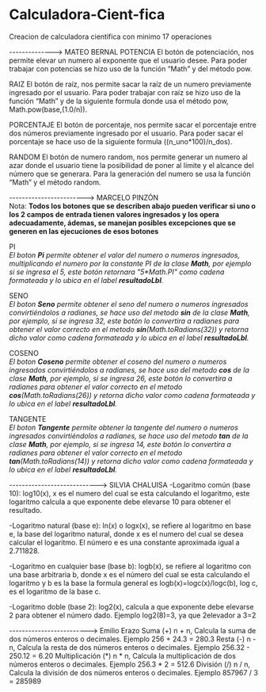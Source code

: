 # Calculadora-Cient-fica
Creacion de calculadora cientifica con minimo 17 operaciones

--------------> MATEO BERNAL
POTENCIA
El botón de potenciación, nos permite elevar un numero al exponente que el usuario desee. Para poder trabajar con potencias se hizo uso de la 
función “Math” y del método pow.

RAIZ
El botón de raíz, nos permite sacar la raíz de un numero previamente ingresado por el usuario. Para poder trabajar con raíz se hizo uso de la 
función “Math” y de la siguiente formula donde usa el método pow, Math.pow(base,(1.0/n)).

PORCENTAJE
El botón de porcentaje, nos permite sacar el porcentaje entre dos números previamente ingresado por el usuario. Para poder sacar el porcentaje 
se hace uso de la siguiente formula ((n_uno*100)/n_dos).

RANDOM
El botón de numero random, nos permite generar un numero al azar donde el usuario tiene la posibilidad de poner al límite y el alcance del número 
que se generara. Para la generación del numero se usa la función “Math” y el método random.

------------------------> MARCELO PINZÓN <br>
Nota: **Todos los botones que se describen abajo pueden verificar si uno o los 2 campos de entrada tienen valores ingresados y los opera adecuadamente, ádemas, se manejan posibles excepciones que se generen en las ejecuciones de esos botones**

PI <br>
_El boton **Pi** permite obtener el valor del numero o numeros ingresados, multiplicando el numero por la constante PI de la clase **Math**, por ejemplo si se ingresa el 5, este botón retornara "5*Math.PI" como cadena formateada y lo ubica en el label **resultadoLbl**._

 SENO <br>
_El boton **Seno** permite obtener el seno del numero o numeros ingresados convirtiéndolos a radianes, se hace uso del metodo **sin** de la clase **Math**, por ejemplo, si se ingresa 32, este botón lo convertira a radianes para obtener el valor correcto en el metodo **sin**(Math.toRadians(32)) y retorna dicho valor como cadena formateada y lo ubica en el label **resultadoLbl**._

COSENO <br>
_El boton **Coseno** permite obtener el coseno del numero o numeros ingresados convirtiéndolos a radianes, se hace uso del metodo **cos** de la clase **Math**, por ejemplo, si se ingresa 26, este botón lo convertira a radianes para obtener el valor correcto en el metodo **cos**(Math.toRadians(26)) y retorna dicho valor como cadena formateada y lo ubica en el label **resultadoLbl**._

TANGENTE <br>
_El boton **Tangente** permite obtener la tangente del numero o numeros ingresados convirtiéndolos a radianes, se hace uso del metodo **tan** de la clase **Math**, por ejemplo, si se ingresa 14, este botón lo convertira a radianes para obtener el valor correcto en el metodo **tan**(Math.toRadians(14)) y retorna dicho valor como cadena formateada y lo ubica en el label **resultadoLbl**._

----------------------------> SILVIA CHALUISA
-Logaritmo común (base 10): log10(x), x es el numero del cual se esta calculando el logaritmo, este logaritmo calcula a que exponente debe elevarse 10 para obtener el resultado.

-Logaritmo natural (base e): ln(x) o logx(x), se refiere al logaritmo en base e, la base del logaritmo natural, donde x es el numero del cual se desea calcular el logaritmo. El número e es una constante aproximada igual a 2.711828.

-Logaritmo en cualquier base (base b): logb(x), se refiere al logaritmo con una base arbitraria b, donde x es el número del cual se esta calculando el logaritmo y b es la base la formula general es logb(x)=logc(x)/logc(b), log c, es el logaritmo de la base c.

-Logaritmo doble (base 2): log2(x), calcula a que exponente debe elevarse 2 para obtener el número dado. Ejemplo log2(8)=3, ya que 2elevador a 3=2

-------------------------> Emilio Erazo
Suma (+)
n + n, Calcula la suma de dos números enteros o decimales. Ejemplo 256 + 24.3 = 280.3
Resta (-)
n - n, Calcula la resta de dos números enteros o decimales. Ejemplo 256.32 - 250.12 = 6.20
Multiplicación (*)
n * n, Calcula la multiplicación de dos números enteros o decimales. Ejemplo 256.3 * 2 = 512.6
División (/)
n / n, Calcula la división de dos números enteros o decimales. Ejemplo  857967 / 3 = 285989
